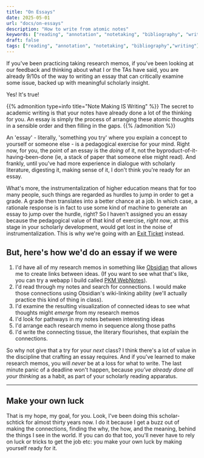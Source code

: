 ```yaml
---
title: "On Essays"
date: 2025-05-01
url: "docs/on-essays"
description: "How to write from atomic notes"
keywords: ["reading", "annotation", "notetaking", "bibliography", "writing"]
draft: false
tags: ["reading", "annotation", "notetaking", "bibliography","writing"]
---
```


If you've been practicing taking research memos, if you've been looking at our feedback and thinking about what I or the TAs have said, you are already 9/10s of the way to writing an essay that can critically examine some issue, backed up with meaningful scholarly insight.

Yes! It's true!

{{% admonition type=info title="Note Making IS Writing" %}}
The secret to academic writing is that your notes have already done a lot of the thinking for you. An essay is simply the process of arranging these atomic thoughts in a sensible order and then filling in the gaps.
{{% /admonition %}}

An 'essay' - literally, 'something you try' where you explain a concept to yourself or someone else - is a pedagogical exercise for your mind. Right now, for you, the point of an essay is the _doing_ of it, not the byproduct-of-it-having-been-done (ie, a stack of paper that someone else might read). And frankly, until you've had more experience in dialogue with scholarly literature, digesting it, making sense of it, I don't think you're ready for an essay. 

What's more, the instrumentalization of higher education means that for too many people, such things are regarded as hurdles to jump in order to get a grade. A grade then translates into a better chance at a job. In which case, a rationale response is in fact to use some kind of machine to generate an essay to jump over the hurdle, right? So I haven't assigned you an essay because the pedagogical value of that kind of exercise, _right now_, at this stage in your scholarly development, would get lost in the noise of instrumentalization. This is why we're going with an [Exit Ticket](../exit-ticket) instead. 

## But, here's how we'd do an essay if we were

1. I'd have all of my research memos in something like [Obsidian](https://obsidian.md) that allows me to create links between ideas. (If you want to see what that's like, you can try a webapp I build called [PKM WebNotes](pkm-webnotes.netlify.app)).
2. I'd read through my notes and search for connections. I would make those connections using Obsidian's wiki-linking ability (we'll actually practice this kind of thing in class).
3. I'd examine the resulting visualization of connected ideas to see what thoughts might _emerge_ from my research memos
4. I'd look for pathways in my notes between interesting ideas
5. I'd arrange each research memo in sequence along those paths
6. I'd write the connecting tissue, the literary flourishes, that explain the connections.

So why not give that a try for your _next_ class? I think there's a lot of value in the discipline that crafting an essay requires. And if you've learned to make research memos, you will _never_ be at a loss for what to write. The last minute panic of a deadline won't happen, because _you've already done all your thinking_ as a habit, as part of your scholarly reading apparatus.

--- 
Make your own luck
---

That is my hope, my goal, for you. Look, I've been doing this scholar-schtick for almost thirty years now. I do it because I get a buzz out of making the connections, finding the why, the how, and the meaning, behind the things I see in the world. If you can do that too, you'll never have to rely on luck or tricks to get the job etc: you make your own luck by making yourself ready for it. 
